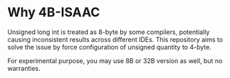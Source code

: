 # Why 4B-ISAAC
Unsigned long int is treated as 8-byte by some compilers, potentially causing inconsistent results across different IDEs. This repository aims to solve the issue by force configuration of unsigned quantity to 4-byte.

For experimental purpose, you may use 8B or 32B version as well, but no warranties.

